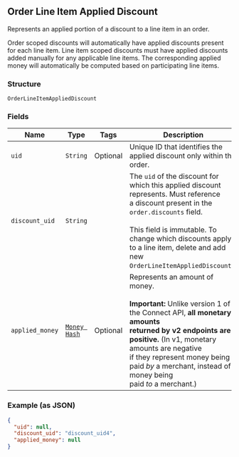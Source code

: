 ## Order Line Item Applied Discount

Represents an applied portion of a discount to a line item in an order.

Order scoped discounts will automatically have applied discounts present for each line item.
Line item scoped discounts must have applied discounts added manually for any applicable line
items. The corresponding applied money will automatically be computed based on participating
line items.

### Structure

`OrderLineItemAppliedDiscount`

### Fields

| Name | Type | Tags | Description |
|  --- | --- | --- | --- |
| `uid` | `String` | Optional | Unique ID that identifies the applied discount only within this order. |
| `discount_uid` | `String` |  | The `uid` of the discount for which this applied discount represents.  Must reference<br>a discount present in the `order.discounts` field.<br><br>This field is immutable. To change which discounts apply to a line item, delete and add new<br>`OrderLineItemAppliedDiscount`s. |
| `applied_money` | [`Money Hash`](/doc/models/money.md) | Optional | Represents an amount of money.<br><br>__Important:__ Unlike version 1 of the Connect API, __all monetary amounts<br>returned by v2 endpoints are positive.__ (In v1, monetary amounts are negative<br>if they represent money being paid _by_ a merchant, instead of money being<br>paid _to_ a merchant.) |

### Example (as JSON)

```json
{
  "uid": null,
  "discount_uid": "discount_uid4",
  "applied_money": null
}
```

